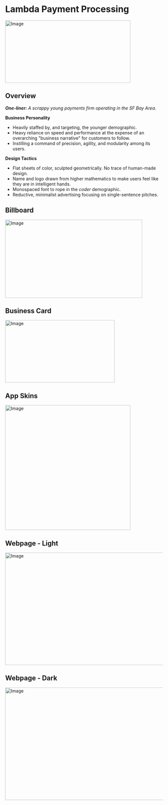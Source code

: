 # **Lambda Payment Processing**

<img width="400" height="200" alt="Image" src="https://github.com/user-attachments/assets/78479288-0b11-4342-ba9c-f8322375e48c" />

## Overview

_**One-liner:** A scrappy young payments firm operating in the SF Bay Area._

**Business Personality**
- Heavily staffed by, and targeting, the younger demographic.
- Heavy reliance on speed and performance at the expense of an overarching "business narrative" for customers to follow.
- Instilling a command of precision, agility, and modularity among its users.

**Design Tactics**
- Flat sheets of color, sculpted geometrically. No trace of human-made design.
- Name and logo drawn from higher mathematics to make users feel like they are in intelligent hands.
- Monospaced font to rope in the _coder_ demographic.
- Reductive, minimalist advertising focusing on single-sentence pitches.

## Billboard

<img width="438" height="250" alt="Image" src="https://github.com/user-attachments/assets/d3d152a6-283b-4439-9b76-db6961664a22" />

## Business Card

<img width="350" height="200" alt="Image" src="https://github.com/user-attachments/assets/3d67f023-d0ef-48ec-8758-e1e6fd2811ef" />

## App Skins

<img width="400" height="400" alt="Image" src="https://github.com/user-attachments/assets/5b9f207e-48c8-48e5-9938-4bd739a9d23c" />

## Webpage - Light

<img width="640" height="360" alt="Image" src="https://github.com/user-attachments/assets/3bfa5563-2803-41a4-9590-fef43cb9fac6" />

## Webpage - Dark

<img width="640" height="360" alt="Image" src="https://github.com/user-attachments/assets/68ac1872-1379-4d0e-acb9-fd4fe502495b" />
